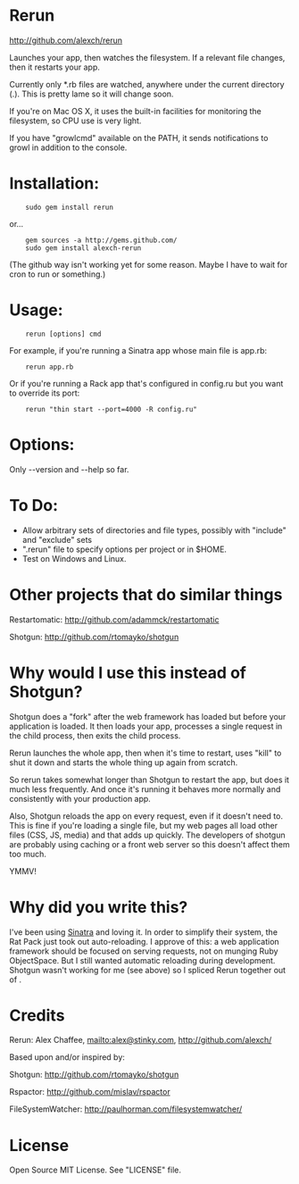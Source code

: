 # Rerun

<http://github.com/alexch/rerun>

Launches your app, then watches the filesystem. If a relevant file
changes, then it restarts your app.

Currently only *.rb files are watched, anywhere under the current
directory (.). This is pretty lame so it will change soon.

If you're on Mac OS X, it uses the built-in facilities for monitoring
the filesystem, so CPU use is very light.

If you have "growlcmd" available on the PATH, it sends notifications
to growl in addition to the console.

# Installation:

        sudo gem install rerun

or...

        gem sources -a http://gems.github.com/
        sudo gem install alexch-rerun

(The github way isn't working yet for some reason. Maybe I have to wait for cron to run or something.)

# Usage: 

        rerun [options] cmd

For example, if you're running a Sinatra app whose main file is
app.rb:

        rerun app.rb
        
Or if you're running a Rack app that's configured in config.ru
but you want to override its port:

        rerun "thin start --port=4000 -R config.ru"
        

# Options:

Only --version and --help so far.

# To Do:

* Allow arbitrary sets of directories and file types, possibly with "include" and "exclude" sets
* ".rerun" file to specify options per project or in $HOME.
* Test on Windows and Linux.

# Other projects that do similar things

Restartomatic: <http://github.com/adammck/restartomatic>

Shotgun: <http://github.com/rtomayko/shotgun>

# Why would I use this instead of Shotgun?

Shotgun does a "fork" after the web framework has loaded but before
your application is loaded. It then loads your app, processes a
single request in the child process, then exits the child process.

Rerun launches the whole app, then when it's time to restart, uses
"kill" to shut it down and starts the whole thing up again from
scratch.

So rerun takes somewhat longer than Shotgun to restart the app, but
does it much less frequently. And once it's running it behaves more
normally and consistently with your production app.

Also, Shotgun reloads the app on every request, even if it doesn't
need to. This is fine if you're loading a single file, but my web
pages all load other files (CSS, JS, media) and that adds up quickly.
The developers of shotgun are probably using caching or a front web
server so this doesn't affect them too much.

YMMV!

# Why did you write this?

I've been using [Sinatra](http://sinatrarb.com) and loving it. In
order to simplify their system, the Rat Pack just took out
auto-reloading. I approve of this: a web application framework should
be focused on serving requests, not on munging Ruby ObjectSpace. But
I still wanted automatic reloading during development. Shotgun wasn't
working for me (see above) so I spliced Rerun together out of .

# Credits

Rerun: Alex Chaffee, <mailto:alex@stinky.com>, <http://github.com/alexch/>

Based upon and/or inspired by:

Shotgun: <http://github.com/rtomayko/shotgun>

Rspactor: <http://github.com/mislav/rspactor>

FileSystemWatcher: <http://paulhorman.com/filesystemwatcher/>

# License

Open Source MIT License. See "LICENSE" file.
